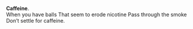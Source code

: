 **Caffeine**.  
When you have balls
That seem to erode nicotine
Pass through the smoke
Don’t settle for caffeine.

